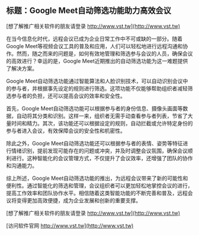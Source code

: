 ## **标题：Google Meet自动筛选功能助力高效会议**

[想了解推广相关软件的朋友请登录 http://www.vst.tw](http://www.vst.tw)

在当今信息化时代，远程会议已成为企业日常工作中不可或缺的一部分。随着Google Meet等视频会议工具的普及和应用，人们可以轻松地进行远程沟通和协作。然而，随之而来的问题是，如何有效地管理和筛选参与会议的人员，确保会议的高效进行？幸运的是，Google Meet近期推出的自动筛选功能为这一难题提供了解决方案。

Google Meet自动筛选功能通过智能算法和人脸识别技术，可以自动识别会议中的参与者，并根据事先设定的规则进行筛选。这项功能不仅能够帮助组织者减轻筛选参与者的负担，还可以提高会议的效率和安全性。

首先，Google Meet自动筛选功能可以根据参与者的身份信息、摄像头画面等数据，自动将其分类和识别。这样一来，组织者无需手动查看参与者列表，节省了大量时间和精力。其次，该功能还可以根据设定的规则，自动拦截或允许特定身份的参与者进入会议，有效保障会议的安全性和机密性。

除此之外，Google Meet自动筛选功能还可以根据参与者的表情、姿势等特征进行情绪识别，提前发现可能存在的问题或冲突，并及时调整会议氛围，确保会议顺利进行。这种智能化的会议管理方式，不仅提升了会议效率，还增强了团队的协作和沟通能力。

综上所述，Google Meet自动筛选功能的推出，为远程会议带来了新的可能性和便利性。通过智能化的筛选和管理，会议组织者可以更加轻松地掌控会议的进行，提高工作效率和团队协作水平。相信随着这类智能功能的不断完善和普及，远程会议将变得更加高效便捷，成为企业发展和创新的重要支撑。

[想了解推广相关软件的朋友请登录 http://www.vst.tw](http://www.vst.tw)


[访问软件官网 http://www.vst.tw](http://www.vst.tw)
